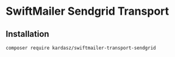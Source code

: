 # SwiftMailer Sendgrid Transport

## Installation

`composer require kardasz/swiftmailer-transport-sendgrid`

